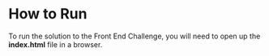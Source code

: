 # How to Run

To run the solution to the Front End Challenge, you will need to open up the **index.html** file in a browser.
